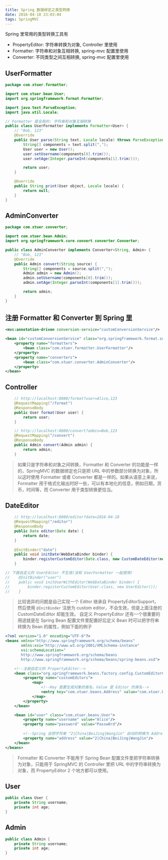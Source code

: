 ```yaml
---
title: Spring 数据绑定之类型转换
date: 2016-04-18 23:03:04
tags: SpringMVC
---
```


Spring 里常用的类型转换工具有

* PropertyEditor: 字符串转换为对象, Controller 里使用
* Formatter: 字符串和对象互相转换, spring-mvc 配置里使用
* Converter: 不同类型之间互相转换, spring-mvc 配置里使用

<!--more-->

## UserFormatter
```java
package com.xtuer.formatter;

import com.xtuer.bean.User;
import org.springframework.format.Formatter;

import java.text.ParseException;
import java.util.Locale;

// Formatter 是全局的: 字符串和对象互相转换
public class UserFormatter implements Formatter<User> {
    // "Bob, 123"
    @Override
    public User parse(String text, Locale locale) throws ParseException {
        String[] components = text.split(",");
        User user = new User();
        user.setUsername(components[0].trim());
        user.setAge(Integer.parseInt(components[1].trim()));

        return user;
    }

    @Override
    public String print(User object, Locale locale) {
        return null;
    }
}
```

## AdminConverter
```java
package com.xtuer.converter;

import com.xtuer.bean.Admin;
import org.springframework.core.convert.converter.Converter;

public class AdminConverter implements Converter<String, Admin> {
    // "Bob, 123"
    @Override
    public Admin convert(String source) {
        String[] components = source.split(",");
        Admin admin = new Admin();
        admin.setUsername(components[0].trim());
        admin.setAge(Integer.parseInt(components[1].trim()));

        return admin;
    }
}
```

## 注册 Formatter 和 Converter 到 Spring 里
```xml
<mvc:annotation-driven conversion-service="customConversionService"/>

<bean id="customConversionService" class="org.springframework.format.support.FormattingConversionServiceFactoryBean">
    <property name="formatters">
        <bean class="com.xtuer.formatter.UserFormatter"/>
    </property>
    <property name="converters">
        <bean class="com.xtuer.converter.AdminConverter"/>
    </property>
</bean>
```

## Controller
```java
    // http://localhost:8080/format?user=Alice,123
    @RequestMapping("/format")
    @ResponseBody
    public User format(User user) {
        return user;
    }

    // http://localhost:8080/convert?admin=Bob,123
    @RequestMapping("/convert")
    @ResponseBody
    public Admin convert(Admin admin) {
        return admin;
    }
```

> 如果只是字符串和对象之间转换，Formatter 和 Converter 的功能是一样的，SpringMVC 的数据绑定也只是把 URL 中的参数部分转换为对象，所以这时使用 Formatter 或者 Converter 都是一样的。如果从语意上来说，Formatter 用于格式化输出时好一些，可以有本地化的信息，例如日期，货币，时间等，而 Converter 用于类型转换更恰当。

## DateEditor
```java
    // http://localhost:8080/editor?date=2016-04-18
    @RequestMapping("/editor")
    @ResponseBody
    public Date editor(Date date) {
        return date;
    }
    
    @InitBinder("date")
    public void initDate(WebDataBinder binder) {
        binder.registerCustomEditor(Date.class, new CustomDateEditor(new SimpleDateFormat("yyyy-MM-dd"), true));
    }

// 下面自定义的 UserEditor 不生效(没和 UserFormatter 一起使用)
//    @InitBinder("user")
//    public void initUserWithEditor(WebDataBinder binder) {
//        binder.registerCustomEditor(User.class, new UserEditor());
//    }
```

> 比较诡异的问题是自己实现一个 Editor 继承自 PropertyEditorSupport，然后使用 `@InitBinder` 注册为 custom editor，不会生效，但是上面注册的 CustomDateEditor 却能生效。
> 自定义 PropertyEditor 还有一个很重要的用途就是在 Spring Bean 配置文件里配置好后定义 Bean 时可以把字符串转换为 Bean 的属性，例如下面的例子

```xml
<?xml version="1.0" encoding="UTF-8"?>
<beans xmlns="http://www.springframework.org/schema/beans"
       xmlns:xsi="http://www.w3.org/2001/XMLSchema-instance"
       xsi:schemaLocation="
       http://www.springframework.org/schema/beans
       http://www.springframework.org/schema/beans/spring-beans.xsd">

    <!--注册自定义的 PropertyEditor-->
    <bean class="org.springframework.beans.factory.config.CustomEditorConfigurer">
        <property name="customEditors">
            <map>
                <!--Key 是要生成对象的类名，Value 是 Editor 的类名-->
                <entry key="com.xtuer.beans.Address" value="com.xtuer.beans.editor.AddressEditor"/>
            </map>
        </property>
    </bean>

    <bean id="user" class="com.xtuer.beans.User">
        <property name="username" value="Alice"/>
        <property name="password" value="Passw0rd"/>
        
        <!--Spring 会把字符串 "2|China|BeiJing|WangJin" 自动的转换为 Address 的对象-->
        <property name="address" value="2|China|BeiJing|WangJin"/>
    </bean>
</beans>
```

> Formatter 和 Converter 不能用于 Spring Bean 配置文件里把字符串转换为对象，只能用于 SpringMVC 的 Controller 里把 URL 中的字符串转换为对象，而 PropertyEditor 2 个地方都可以使用。

## User
```java
public class User {
    private String username;
    private int age;
}
```

## Admin
```java
public class Admin {
    private String username;
    private int age;
}
```

